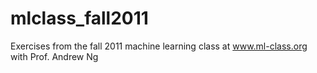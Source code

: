 mlclass_fall2011
================

Exercises from the fall 2011 machine learning class at www.ml-class.org with Prof. Andrew Ng
